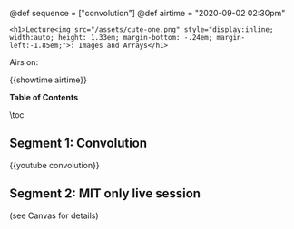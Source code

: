 @def sequence = ["convolution"]
@def airtime = "2020-09-02 02:30pm"
~~~
<h1>Lecture<img src="/assets/cute-one.png" style="display:inline; width:auto; height: 1.33em; margin-bottom: -.24em; margin-left:-1.85em;">: Images and Arrays</h1>
~~~

Airs on: <div class="moment">{{showtime airtime}}</div>

**Table of Contents**

\toc

## Segment 1: Convolution

{{youtube convolution}}

## Segment 2: MIT only live session

(see Canvas for details)
